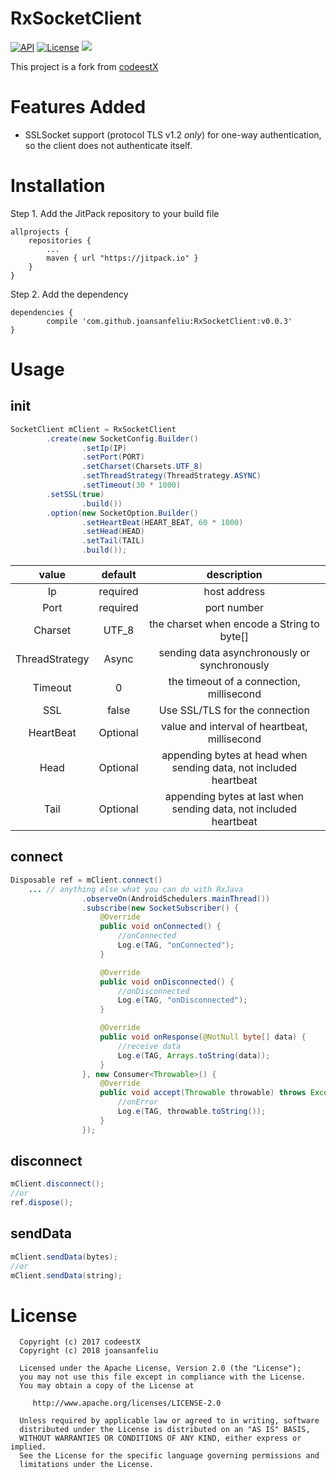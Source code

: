 # RxSocketClient

 [![API](https://img.shields.io/badge/API-20%2B-brightgreen.svg)](https://android-arsenal.com/api?level=20) [![License](https://img.shields.io/badge/License-Apache%202.0-blue.svg)](https://opensource.org/licenses/Apache-2.0) [![](https://jitpack.io/v/joansanfeliu/RxSocketClient.svg)](https://jitpack.io/#joansanfeliu/RxSocketClient)


This project is a fork from [codeestX](https://github.com/codeestX/RxSocketClient/)

# Features Added
- SSLSocket support (protocol TLS v1.2 *only*) for one-way authentication, so the client does not authenticate itself.

# Installation
Step 1. Add the JitPack repository to your build file

	allprojects {
		repositories {
			...
			maven { url "https://jitpack.io" }
		}
	}
   
Step 2. Add the dependency

	dependencies {
	        compile 'com.github.joansanfeliu:RxSocketClient:v0.0.3'
	}
	

# Usage
## init
```java
SocketClient mClient = RxSocketClient
        .create(new SocketConfig.Builder()
                .setIp(IP)
                .setPort(PORT)
                .setCharset(Charsets.UTF_8)
                .setThreadStrategy(ThreadStrategy.ASYNC)
                .setTimeout(30 * 1000)
		.setSSL(true)
                .build())
        .option(new SocketOption.Builder()
                .setHeartBeat(HEART_BEAT, 60 * 1000)
                .setHead(HEAD)
                .setTail(TAIL)
                .build());

```
| value | default | description |
| :--: | :--: | :--: |
| Ip | required | host address |
| Port | required | port number |
| Charset | UTF_8 | the charset when encode a String to byte[] |
| ThreadStrategy | Async | sending data asynchronously or synchronously|
| Timeout | 0 | the timeout of a connection, millisecond |
| SSL | false | Use SSL/TLS for the connection |
| HeartBeat | Optional | value and interval of heartbeat, millisecond |
| Head | Optional | appending bytes at head when sending data, not included heartbeat |
| Tail | Optional | appending bytes at last when sending data, not included heartbeat |

## connect
```java
Disposable ref = mClient.connect()
	... // anything else what you can do with RxJava
                .observeOn(AndroidSchedulers.mainThread())
                .subscribe(new SocketSubscriber() {
                    @Override
                    public void onConnected() {
                        //onConnected
                        Log.e(TAG, "onConnected");
                    }

                    @Override
                    public void onDisconnected() {
                        //onDisconnected
                        Log.e(TAG, "onDisconnected");
                    }

                    @Override
                    public void onResponse(@NotNull byte[] data) {
                        //receive data
                        Log.e(TAG, Arrays.toString(data));
                    }
                }, new Consumer<Throwable>() {
                    @Override
                    public void accept(Throwable throwable) throws Exception {
                        //onError
                        Log.e(TAG, throwable.toString());
                    }
                });
```

## disconnect
```java
mClient.disconnect();
//or
ref.dispose();
```

## sendData
```java
mClient.sendData(bytes);
//or
mClient.sendData(string);
```

# License

      Copyright (c) 2017 codeestX
      Copyright (c) 2018 joansanfeliu

      Licensed under the Apache License, Version 2.0 (the "License");
      you may not use this file except in compliance with the License.
      You may obtain a copy of the License at

         http://www.apache.org/licenses/LICENSE-2.0

      Unless required by applicable law or agreed to in writing, software
      distributed under the License is distributed on an "AS IS" BASIS,
      WITHOUT WARRANTIES OR CONDITIONS OF ANY KIND, either express or implied.
      See the License for the specific language governing permissions and
      limitations under the License.

